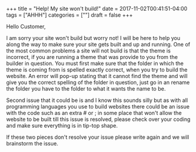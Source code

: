 +++
title = "Help! My site won't build!"
date = 2017-11-02T00:41:51-04:00
tags = ["AHHH"]
categories = [""]
draft = false
+++

Hello Customer,

I am sorry your site won't build but worry not! I will be here to help you along the way to make sure your site gets built
and up and running. One of the most common problems a site will not build is that the theme is incorrect, if you are running
a theme that was provide to you from the builder in question. You must first make sure that the folder in which the theme
is coming from is spelled exactly correct, when you try to build the website. An error will pop-up stating that it cannot
find the theme and will give you the correct spelling of the folder in question, just go in an rename the folder you have
to the folder to what it wants the name to be.

Second issue that it could be is and I know this sounds silly but as with all programming languages you use to build websites
there could be an issue with the code such as an extra # or ; in some place that won't allow the website to be built till this
issue is resolved, please check over your coding and make sure everything is in tip-top shape.

If these two pieces don't resolve your issue please write again and we will brainstorm the issue.